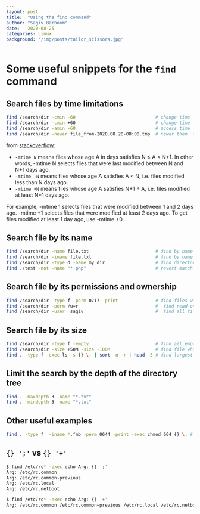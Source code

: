 ```yaml
---
layout: post
title:  "Using the find command"
author: "Sagiv Barhoom"
date:   2020-08-25
categories: Linux 
background: '/img/posts/tailor_scissors.jpg'
---
```


# Some useful snippets for the ```find``` command

## Search files by time limitations
``` bash
find /search/dir -cmin -60                              # change time - older than 60 minutes
find /search/dir -cmin +60                              # change time - younger than 60 minutes
find /search/dir -amin -60                              # access time
find /search/dir -newer file_from-2020.08.20-08:00.tmp  # newer then  file_from-2020.08.20-08:00.tmp
```
from [stackoverflow](https://stackoverflow.com/questions/543946/find-mtime-files-older-than-1-hour):
* ```-mtime N``` means files whose age A in days satisfies N ≤ A < N+1. In other words, -mtime N selects files that were last modified between N and N+1 days ago.
* ```-mtime -N``` means files whose age A satisfies A < N, i.e. files modified less than N days ago. 
* ```-mtime +N``` means files whose age A satisfies N+1 ≤ A, i.e. files modified at least N+1 days ago.

For example, -mtime 1 selects files that were modified between 1 and 2 days ago. -mtime +1 selects files that were modified at least 2 days ago. To get files modified at least 1 day ago, use -mtime +0.

## Search file by its name
```bash
find /search/dir -name file.txt                         # find by name
find /search/dir -iname file.txt                        # find by name ignoring case
find /search/dir -type d -name my_dir                   # find directories using the dir name
find ./test -not -name "*.php"                          # revert match
```
## Search file by its permissions and ownership
```bash
find /search/dir -type f -perm 0717 -print              # find files with 717 permissions
find /search/dir -perm /u=r                             #  find read-only files
find /search/dir -user  sagiv                           #  find all files whose owner is Sagiv 
```

## Search file by its size
```bash
find /search/dir -type f -empty                         # find all empty files
find /search/dir -size +50M -size -100M                 # find file whos size between 50MB and 100MB
find . -type f -exec ls -s {} \; | sort -n -r | head -5 # find largest and smallest files
```

## Limit the search by the depth of the directory tree
```bash
find . -maxdepth 3 -name "*.txt"
find . -mindepth 3 -name "*.txt"
```
## Other useful examples
```bash
find . -type f  -iname *.fmb -perm 0644 -print -exec chmod 664 {} \; # find fmb files with 644 permitions and change it to 664
```

## ```{} ';'``` vs  ```{} '+'```
```bash
$ find /etc/rc* -exec echo Arg: {} ';'
Arg: /etc/rc.common
Arg: /etc/rc.common~previous
Arg: /etc/rc.local
Arg: /etc/rc.netboot

$ find /etc/rc* -exec echo Arg: {} '+'
Arg: /etc/rc.common /etc/rc.common~previous /etc/rc.local /etc/rc.netboot
```



